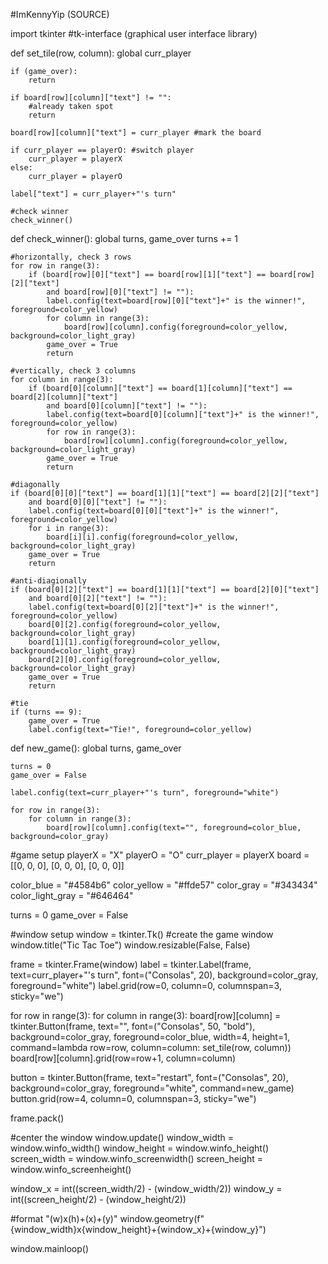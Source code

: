 #ImKennyYip (SOURCE)

import tkinter #tk-interface (graphical user interface library)

def set_tile(row, column):
    global curr_player

    if (game_over):
        return

    if board[row][column]["text"] != "":
        #already taken spot
        return
    
    board[row][column]["text"] = curr_player #mark the board

    if curr_player == playerO: #switch player
        curr_player = playerX
    else:
        curr_player = playerO
    
    label["text"] = curr_player+"'s turn"

    #check winner
    check_winner()

def check_winner():
    global turns, game_over
    turns += 1

    #horizontally, check 3 rows
    for row in range(3):
        if (board[row][0]["text"] == board[row][1]["text"] == board[row][2]["text"]
            and board[row][0]["text"] != ""):
            label.config(text=board[row][0]["text"]+" is the winner!", foreground=color_yellow)
            for column in range(3):
                board[row][column].config(foreground=color_yellow, background=color_light_gray)
            game_over = True
            return
    
    #vertically, check 3 columns
    for column in range(3):
        if (board[0][column]["text"] == board[1][column]["text"] == board[2][column]["text"]
            and board[0][column]["text"] != ""):
            label.config(text=board[0][column]["text"]+" is the winner!", foreground=color_yellow)
            for row in range(3):
                board[row][column].config(foreground=color_yellow, background=color_light_gray)
            game_over = True
            return
    
    #diagonally
    if (board[0][0]["text"] == board[1][1]["text"] == board[2][2]["text"]
        and board[0][0]["text"] != ""):
        label.config(text=board[0][0]["text"]+" is the winner!", foreground=color_yellow)
        for i in range(3):
            board[i][i].config(foreground=color_yellow, background=color_light_gray)
        game_over = True
        return

    #anti-diagionally
    if (board[0][2]["text"] == board[1][1]["text"] == board[2][0]["text"]
        and board[0][2]["text"] != ""):
        label.config(text=board[0][2]["text"]+" is the winner!", foreground=color_yellow)
        board[0][2].config(foreground=color_yellow, background=color_light_gray)
        board[1][1].config(foreground=color_yellow, background=color_light_gray)
        board[2][0].config(foreground=color_yellow, background=color_light_gray)
        game_over = True
        return
    
    #tie
    if (turns == 9):
        game_over = True
        label.config(text="Tie!", foreground=color_yellow)


def new_game():
    global turns, game_over

    turns = 0
    game_over = False

    label.config(text=curr_player+"'s turn", foreground="white")

    for row in range(3):
        for column in range(3):
            board[row][column].config(text="", foreground=color_blue, background=color_gray)


#game setup
playerX = "X"
playerO = "O"
curr_player = playerX
board = [[0, 0, 0], 
         [0, 0, 0], 
         [0, 0, 0]]

color_blue = "#4584b6"
color_yellow = "#ffde57"
color_gray = "#343434"
color_light_gray = "#646464"

turns = 0
game_over = False

#window setup
window = tkinter.Tk() #create the game window
window.title("Tic Tac Toe")
window.resizable(False, False)

frame = tkinter.Frame(window)
label = tkinter.Label(frame, text=curr_player+"'s turn", font=("Consolas", 20), background=color_gray,
                      foreground="white")
label.grid(row=0, column=0, columnspan=3, sticky="we")

for row in range(3):
    for column in range(3):
        board[row][column] = tkinter.Button(frame, text="", font=("Consolas", 50, "bold"),
                                            background=color_gray, foreground=color_blue, width=4, height=1,
                                            command=lambda row=row, column=column: set_tile(row, column))
        board[row][column].grid(row=row+1, column=column)

button = tkinter.Button(frame, text="restart", font=("Consolas", 20), background=color_gray,
                        foreground="white", command=new_game)
button.grid(row=4, column=0, columnspan=3, sticky="we")

frame.pack()

#center the window
window.update()
window_width = window.winfo_width()
window_height = window.winfo_height()
screen_width = window.winfo_screenwidth()
screen_height = window.winfo_screenheight()

window_x = int((screen_width/2) - (window_width/2))
window_y = int((screen_height/2) - (window_height/2))

#format "(w)x(h)+(x)+(y)"
window.geometry(f"{window_width}x{window_height}+{window_x}+{window_y}")

window.mainloop()

